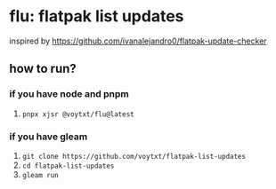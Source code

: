 # flu: flatpak list updates

inspired by https://github.com/ivanalejandro0/flatpak-update-checker

## how to run?

### if you have node and pnpm

1. `pnpx xjsr @voytxt/flu@latest`

### if you have gleam

1. `git clone https://github.com/voytxt/flatpak-list-updates`
2. `cd flatpak-list-updates`
3. `gleam run`
